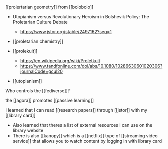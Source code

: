 [[prolertarian geometry]] from [[bolobolo]]
-	Utopianism versus Revolutionary Heroism in Bolshevik Policy: The Proletarian Culture Debate
	-	https://www.jstor.org/stable/2497162?seq=1

-	[[proletarian chemistry]]
-	[[prolekult]]
	-	https://en.wikipedia.org/wiki/Proletkult
	-	https://www.tandfonline.com/doi/abs/10.1080/10286630601020306?journalCode=gcul20

-	[[utopianism]]

Who controls the [[fediverse]]?

the [[agora]] promotes [[passive learning]]

I learned that I can read [[research papers]] through [[jstor]] with my [[library card]]
-	Also learned that theres a list of external resources I can use on the library website
-	There is also [[kanopy]] which is a [[netflix]] type of [[streaming video service]] that allows you to watch content by logging in with library card


